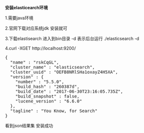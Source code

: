 **安装elasticearch环境**

1.需要java环境

2.官网下载对应系统jdk 安装就可

3.下载elastisearch
进入到bin目录 -d 表示后台运行
./elasticsearch -d

4.curl -XGET http://localhost:9200/
<pre>
{
  "name" : "rskCqGL",
  "cluster_name" : "elasticsearch",
  "cluster_uuid" : "OEFB8NRlSHa1oxayZ4H5XA",
  "version" : {
    "number" : "5.5.0",
    "build_hash" : "260387d",
    "build_date" : "2017-06-30T23:16:05.735Z",
    "build_snapshot" : false,
    "lucene_version" : "6.6.0"
  },
  "tagline" : "You Know, for Search"
}
</pre>
看到json结果集 安装成功